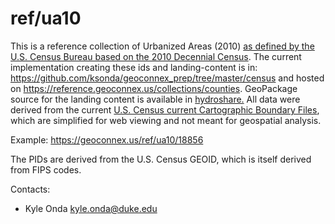 ref/ua10
===


This is a reference collection of Urbanized Areas (2010) [as defined by the U.S. Census Bureau based on the 2010 Decennial Census](https://www.census.gov/programs-surveys/geography/guidance/geo-areas/urban-rural/2010-urban-rural.html).
The current implementation creating these ids and landing-content is in: https://github.com/ksonda/geoconnex_prep/tree/master/census and hosted on https://reference.geoconnex.us/collections/counties. GeoPackage source for the landing content is available in [hydroshare.](https://www.hydroshare.org/resource/4a22e88e689949afa1cf71ae009eaf1b/data/contents/ua10.gpkg) All data were derived from the current [U.S. Census current Cartographic Boundary Files](https://www.census.gov/geographies/mapping-files/time-series/geo/cartographic-boundary.html), which are simplified for web viewing and not meant for geospatial analysis.

Example:
https://geoconnex.us/ref/ua10/18856

The PIDs are derived from the U.S. Census GEOID, which is itself derived from FIPS codes. 

Contacts: 
* Kyle Onda <kyle.onda@duke.edu>
